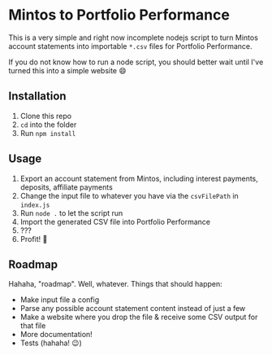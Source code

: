 # Mintos to Portfolio Performance

This is a very simple and right now incomplete nodejs script to turn Mintos account statements into importable `*.csv` files for Portfolio Performance.

If you do not know how to run a node script, you should better wait until I've turned this into a simple website :smile:

## Installation

1. Clone this repo
1. `cd` into the folder
1. Run `npm install`

## Usage

1. Export an account statement from Mintos, including interest payments, deposits, affiliate payments
1. Change the input file to whatever you have via the `csvFilePath` in `index.js`
1. Run `node .` to let the script run
1. Import the generated CSV file into Portfolio Performance
1. ???
1. Profit! :money_with_wings:

## Roadmap

Hahaha, "roadmap". Well, whatever. Things that should happen:

- Make input file a config
- Parse any possible account statement content instead of just a few
- Make a website where you drop the file & receive some CSV output for that file
- More documentation!
- Tests (hahaha! :wink:)
